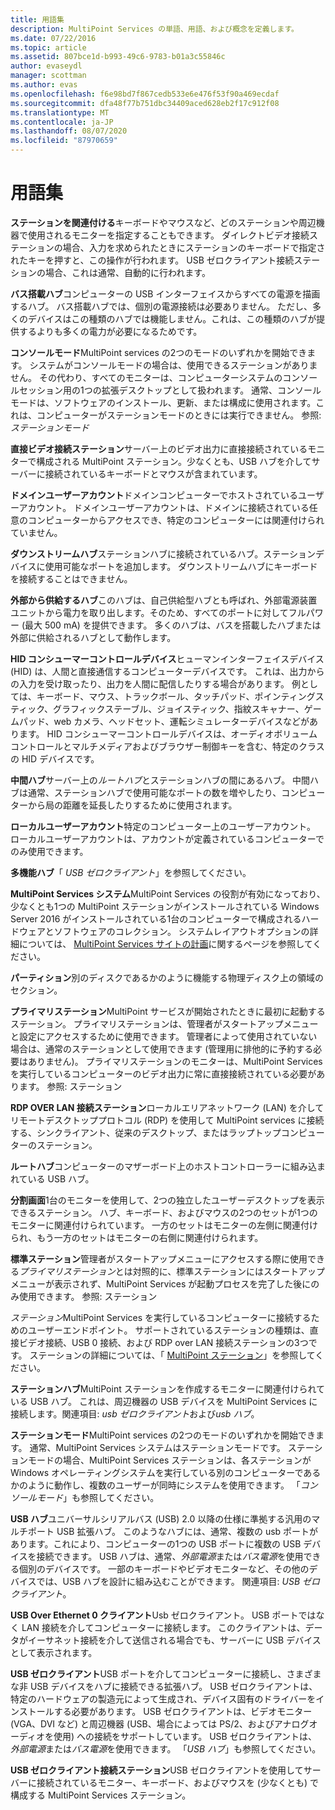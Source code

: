 ```yaml
---
title: 用語集
description: MultiPoint Services の単語、用語、および概念を定義します。
ms.date: 07/22/2016
ms.topic: article
ms.assetid: 807bce1d-b993-49c6-9783-b01a3c55846c
author: evaseydl
manager: scottman
ms.author: evas
ms.openlocfilehash: f6e98bd7f867cedb533e6e476f53f90a469ecdaf
ms.sourcegitcommit: dfa48f77b751dbc34409aced628eb2f17c912f08
ms.translationtype: MT
ms.contentlocale: ja-JP
ms.lasthandoff: 08/07/2020
ms.locfileid: "87970659"
---
```

# <a name="glossary"></a>用語集
**ステーションを関連付ける**キーボードやマウスなど、どのステーションや周辺機器で使用されるモニターを指定することもできます。 ダイレクトビデオ接続ステーションの場合、入力を求められたときにステーションのキーボードで指定されたキーを押すと、この操作が行われます。 USB ゼロクライアント接続ステーションの場合、これは通常、自動的に行われます。

**バス搭載ハブ**コンピューターの USB インターフェイスからすべての電源を描画するハブ。 バス搭載ハブでは、個別の電源接続は必要ありません。 ただし、多くのデバイスはこの種類のハブでは機能しません。これは、この種類のハブが提供するよりも多くの電力が必要になるためです。

**コンソールモード**MultiPoint services の2つのモードのいずれかを開始できます。 システムがコンソールモードの場合は、使用できるステーションがありません。 その代わり、すべてのモニターは、コンピューターシステムのコンソールセッション用の1つの拡張デスクトップとして扱われます。 通常、コンソールモードは、ソフトウェアのインストール、更新、または構成に使用されます。これは、コンピューターがステーションモードのときには実行できません。 参照:*ステーションモード*

**直接ビデオ接続ステーション**サーバー上のビデオ出力に直接接続されているモニターで構成される MultiPoint ステーション。少なくとも、USB ハブを介してサーバーに接続されているキーボードとマウスが含まれています。

**ドメインユーザーアカウント**ドメインコンピューターでホストされているユーザーアカウント。 ドメインユーザーアカウントは、ドメインに接続されている任意のコンピューターからアクセスでき、特定のコンピューターには関連付けられていません。

**ダウンストリームハブ**ステーションハブに接続されているハブ。ステーションデバイスに使用可能なポートを追加します。 ダウンストリームハブにキーボードを接続することはできません。

**外部から供給するハブ**このハブは、自己供給型ハブとも呼ばれ、外部電源装置ユニットから電力を取り出します。そのため、すべてのポートに対してフルパワー (最大 500 mA) を提供できます。 多くのハブは、バスを搭載したハブまたは外部に供給されるハブとして動作します。

**HID コンシューマーコントロールデバイス**ヒューマンインターフェイスデバイス (HID) は、人間と直接通信するコンピューターデバイスです。 これは、出力からの入力を受け取ったり、出力を人間に配信したりする場合があります。 例としては、キーボード、マウス、トラックボール、タッチパッド、ポインティングスティック、グラフィックステーブル、ジョイスティック、指紋スキャナー、ゲームパッド、web カメラ、ヘッドセット、運転シミュレーターデバイスなどがあります。 HID コンシューマーコントロールデバイスは、オーディオボリュームコントロールとマルチメディアおよびブラウザー制御キーを含む、特定のクラスの HID デバイスです。

**中間ハブ**サーバー上の*ルートハブ*とステーションハブの間にあるハブ。 中間ハブは通常、ステーションハブで使用可能なポートの数を増やしたり、コンピューターから局の距離を延長したりするために使用されます。

**ローカルユーザーアカウント**特定のコンピューター上のユーザーアカウント。 ローカルユーザーアカウントは、アカウントが定義されているコンピューターでのみ使用できます。

**多機能ハブ**「 *USB ゼロクライアント*」を参照してください。

**MultiPoint Services システム**MultiPoint Services の役割が有効になっており、少なくとも1つの MultiPoint ステーションがインストールされている Windows Server 2016 がインストールされている1台のコンピューターで構成されるハードウェアとソフトウェアのコレクション。 システムレイアウトオプションの詳細については、 [MultiPoint Services サイトの計画](MultiPoint-services-Site-Planning.md)に関するページを参照してください。

**パーティション**別のディスクであるかのように機能する物理ディスク上の領域のセクション。

**プライマリステーション**MultiPoint サービスが開始されたときに最初に起動するステーション。 プライマリステーションは、管理者がスタートアップメニューと設定にアクセスするために使用できます。 管理者によって使用されていない場合は、通常のステーションとして使用できます (管理用に排他的に予約する必要はありません)。 プライマリステーションのモニターは、MultiPoint Services を実行しているコンピューターのビデオ出力に常に直接接続されている必要があります。 参照: ステーション

**RDP OVER LAN 接続ステーション**ローカルエリアネットワーク (LAN) を介してリモートデスクトッププロトコル (RDP) を使用して MultiPoint services に接続する、シンクライアント、従来のデスクトップ、またはラップトップコンピューターのステーション。

**ルートハブ**コンピューターのマザーボード上のホストコントローラーに組み込まれている USB ハブ。

**分割画面**1台のモニターを使用して、2つの独立したユーザーデスクトップを表示できるステーション。 ハブ、キーボード、およびマウスの2つのセットが1つのモニターに関連付けられています。 一方のセットはモニターの左側に関連付けられ、もう一方のセットはモニターの右側に関連付けられます。

**標準ステーション**管理者がスタートアップメニューにアクセスする際に使用できる*プライマリステーション*とは対照的に、標準ステーションにはスタートアップメニューが表示されず、MultiPoint Services が起動プロセスを完了した後にのみ使用できます。 参照: ステーション

*ステーション*MultiPoint Services を実行しているコンピューターに接続するためのユーザーエンドポイント。 サポートされているステーションの種類は、直接ビデオ接続、USB 0 接続、および RDP over LAN 接続ステーションの3つです。 ステーションの詳細については、「 [MultiPoint ステーション](MultiPoint-services-Stations.md)」を参照してください。

**ステーションハブ**MultiPoint ステーションを作成するモニターに関連付けられている USB ハブ。 これは、周辺機器の USB デバイスを MultiPoint Services に接続します。関連項目: *usb ゼロクライアント*および*usb ハブ*。

**ステーションモード**MultiPoint services の2つのモードのいずれかを開始できます。 通常、MultiPoint Services システムはステーションモードです。 ステーションモードの場合、MultiPoint Services ステーションは、各ステーションが Windows オペレーティングシステムを実行している別のコンピューターであるかのように動作し、複数のユーザーが同時にシステムを使用できます。 「*コンソールモード*」も参照してください。

**USB ハブ**ユニバーサルシリアルバス (USB) 2.0 以降の仕様に準拠する汎用のマルチポート USB 拡張ハブ。 このようなハブには、通常、複数の usb ポートがあります。これにより、コンピューターの1つの USB ポートに複数の USB デバイスを接続できます。 USB ハブは、通常、*外部電源*または*バス電源*を使用できる個別のデバイスです。 一部のキーボードやビデオモニターなど、その他のデバイスでは、USB ハブを設計に組み込むことができます。 関連項目: *USB ゼロクライアント*。

**USB Over Ethernet 0 クライアント**Usb ゼロクライアント。 USB ポートではなく LAN 接続を介してコンピューターに接続します。 このクライアントは、データがイーサネット接続を介して送信される場合でも、サーバーに USB デバイスとして表示されます。

**USB ゼロクライアント**USB ポートを介してコンピューターに接続し、さまざまな非 USB デバイスをハブに接続できる拡張ハブ。 USB ゼロクライアントは、特定のハードウェアの製造元によって生成され、デバイス固有のドライバーをインストールする必要があります。 USB ゼロクライアントは、ビデオモニター (VGA、DVI など) と周辺機器 (USB、場合によっては PS/2、およびアナログオーディオを使用) への接続をサポートしています。 USB ゼロクライアントは、*外部電源*または*バス電源*を使用できます。 「*USB ハブ*」も参照してください。

**USB ゼロクライアント接続ステーション**USB ゼロクライアントを使用してサーバーに接続されているモニター、キーボード、およびマウスを (少なくとも) で構成する MultiPoint Services ステーション。

